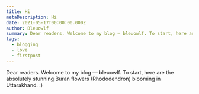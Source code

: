 ```yaml
---
title: Hi
metaDescription: Hi
date: 2021-05-17T00:00:00.000Z
author: Bleuowlf
summary: Dear readers. Welcome to my blog — bleuowlf. To start, here are the absolutely stunning Buran flowers (Rhododendron) blooming in Uttarakhand. :)
tags:
  - blogging
  - love
  - firstpost
---
```

Dear readers. Welcome to my blog — bleuowlf. To start, here are the absolutely stunning Buran flowers (Rhododendron) blooming in Uttarakhand. :)
